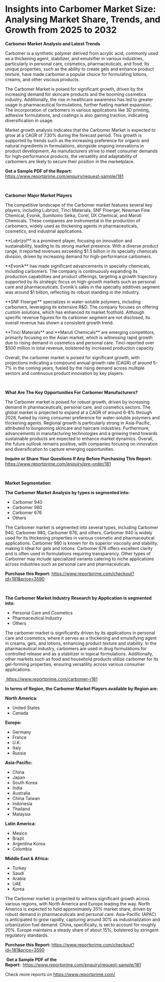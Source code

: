 <p><h1>Insights into Carbomer Market Size: Analysing Market Share, Trends, and Growth from 2025 to 2032</h1></p><p><strong>Carbomer Market Analysis and Latest Trends</strong></p>
<p><p>Carbomer is a synthetic polymer derived from acrylic acid, commonly used as a thickening agent, stabilizer, and emulsifier in various industries, particularly in personal care, cosmetics, pharmaceuticals, and food. Its unique properties, such as the ability to create gels and enhance product texture, have made carbomer a popular choice for formulating lotions, creams, and other viscous products.</p><p>The Carbomer Market is poised for significant growth, driven by the increasing demand for skincare products and the booming cosmetics industry. Additionally, the rise in healthcare awareness has led to greater usage in pharmaceutical formulations, further fueling market expansion. The incorporation of carbomers in various applications like 3D printing, adhesive formulations, and coatings is also gaining traction, indicating diversification in usage.</p><p>Market growth analysis indicates that the Carbomer Market is expected to grow at a CAGR of 7.30% during the forecast period. This growth is supported by trends such as the increasing preference for organic and natural ingredients in formulations, alongside ongoing innovations in product development. As manufacturers strive to meet consumer demands for high-performance products, the versatility and adaptability of carbomers are likely to secure their position in the marketplace.</p></p>
<p><strong>Get a Sample PDF of the Report:&nbsp;</strong> <a href="https://www.reportprime.com/enquiry/request-sample/181?utm_campaign=2302&utm_medium=2&utm_source=Github&utm_content=ia&utm_term=18032025&utm_id=carbomer">https://www.reportprime.com/enquiry/request-sample/181</a></p>
<p>&nbsp;</p>
<p><strong>Carbomer Major Market Players</strong></p>
<p><p>The competitive landscape of the Carbomer market features several key players, including Lubrizol, Tinci Materials, SNF Floerger, Newman Fine Chemical, Evonik, Sumitomo Seika, Corel, DX Chemical, and Maruti Chemicals. These companies are instrumental in the production of carbomers, widely used as thickening agents in pharmaceuticals, cosmetics, and industrial applications.</p><p>**Lubrizol** is a prominent player, focusing on innovation and sustainability, leading to its strong market presence. With a diverse product range, it reported revenues exceeding $1.5 billion in its specialty chemicals division, driven by increasing demand for high-performance carbomers.</p><p>**Evonik** has made significant advancements in specialty chemicals, including carbomers. The company is continuously expanding its production capabilities and product offerings, targeting a growth trajectory supported by its strategic focus on high-growth markets such as personal care and pharmaceuticals. Evonik's sales in the specialty additives segment was around $1 billion, reflecting its robust standing in the industry.</p><p>**SNF Floerger** specializes in water-soluble polymers, including carbomers, leveraging its extensive R&D. The company focuses on offering custom solutions, which has enhanced its market foothold. Although specific revenue figures for its carbomer segment are not disclosed, its overall revenue has shown a consistent growth trend.</p><p>**Tinci Materials** and **Maruti Chemicals** are emerging competitors, primarily focusing on the Asian market, which is witnessing rapid growth due to rising demand in cosmetics and personal care. Tinci reported over $500 million in total revenue, bolstered by increased production capacity.</p><p>Overall, the carbomer market is poised for significant growth, with projections indicating a compound annual growth rate (CAGR) of around 5-7% in the coming years, fueled by the rising demand across multiple sectors and continuous product innovation by key players.</p></p>
<p>&nbsp;</p>
<p><strong>What Are The Key Opportunities For Carbomer Manufacturers?</strong></p>
<p><p>The Carbomer market is poised for robust growth, driven by increasing demand in pharmaceuticals, personal care, and cosmetics sectors. The global market is projected to expand at a CAGR of around 6-8% through 2028, fueled by rising consumer preference for water-soluble polymers and thickening agents. Regional growth is particularly strong in Asia-Pacific, attributed to burgeoning skincare and haircare industries. Furthermore, advancements in manufacturing technologies and a growing trend towards sustainable products are expected to enhance market dynamics. Overall, the future outlook remains positive, with companies focusing on innovation and diversification to capture emerging opportunities.</p></p>
<p><strong>Inquire or Share Your Questions If Any Before Purchasing This Report:</strong> <a href="https://www.reportprime.com/enquiry/pre-order/181?utm_campaign=2302&utm_medium=2&utm_source=Github&utm_content=ia&utm_term=18032025&utm_id=carbomer">https://www.reportprime.com/enquiry/pre-order/181</a></p>
<p>&nbsp;</p>
<p><strong>Market Segmentation</strong></p>
<p><strong>The Carbomer Market Analysis by types is segmented into:</strong></p>
<p><ul><li>Carbomer 940</li><li>Carbomer 980</li><li>Carbomer 676</li><li>Others</li></ul></p>
<p><p>The Carbomer market is segmented into several types, including Carbomer 940, Carbomer 980, Carbomer 676, and others. Carbomer 940 is widely used for its thickening properties in various cosmetic and pharmaceutical applications. Carbomer 980 is known for its superior viscosity and stability, making it ideal for gels and lotions. Carbomer 676 offers excellent clarity and is often used in formulations requiring transparency. Other types of Carbomer may include specialized variants catering to niche applications across industries such as personal care and pharmaceuticals.</p></p>
<p><strong>Purchase this Report:&nbsp;</strong><a href="https://www.reportprime.com/checkout?id=181&price=3590&utm_campaign=2302&utm_medium=2&utm_source=Github&utm_content=ia&utm_term=18032025&utm_id=carbomer">https://www.reportprime.com/checkout?id=181&price=3590</a></p>
<p>&nbsp;</p>
<p><strong>The Carbomer Market Industry Research by Application is segmented into:</strong></p>
<p><ul><li>Personal Care and Cosmetics</li><li>Pharmaceutical Industry</li><li>Others</li></ul></p>
<p><p>The carbomer market is significantly driven by its applications in personal care and cosmetics, where it serves as a thickening and emulsifying agent in creams, gels, and lotions, enhancing product texture and stability. In the pharmaceutical industry, carbomers are used in drug formulations for controlled release and as a stabilizer in topical formulations. Additionally, other markets such as food and household products utilize carbomer for its gel-forming properties, ensuring versatility across various consumer applications.</p></p>
<p><a href="https://www.reportprime.com/carbomer-r181?utm_campaign=2302&utm_medium=2&utm_source=Github&utm_content=ia&utm_term=18032025&utm_id=carbomer">&nbsp;https://www.reportprime.com/carbomer-r181</a></p>
<p><strong>In terms of Region, the Carbomer Market Players available by Region are:</strong></p>
<p>
    <p> <strong> North America: </strong>
        <ul>
            <li>United States</li>
            <li>Canada</li>
        </ul>
        </p> 
    <p> <strong> Europe: </strong>
        <ul>
            <li>Germany</li>
            <li>France</li>
            <li>U.K.</li>
            <li>Italy</li>
            <li>Russia</li>
        </ul>
        </p> 
    <p> <strong> Asia-Pacific: </strong>
        <ul>
            <li>China</li>
            <li>Japan</li>
            <li>South Korea</li>
            <li>India</li>
            <li>Australia</li>
            <li>China Taiwan</li>
            <li>Indonesia</li>
            <li>Thailand</li>
            <li>Malaysia</li>
        </ul>
        </p> 
    <p> <strong> Latin America: </strong>
        <ul>
            <li>Mexico</li>
            <li>Brazil</li>
            <li>Argentina Korea</li>
            <li>Colombia</li>
        </ul>
        </p> 
    <p> <strong> Middle East & Africa: </strong>
        <ul>
            <li>Turkey</li>
            <li>Saudi</li>
            <li>Arabia</li>
            <li>UAE</li>
            <li>Korea</li>
        </ul>
    </p>
    </p>
<p><p>The Carbomer market is projected to witness significant growth across various regions, with North America and Europe leading the way. North America is expected to hold approximately 35% market share, driven by robust demand in pharmaceuticals and personal care. Asia-Pacific (APAC) is anticipated to grow rapidly, capturing around 30% as industrialization and urbanization fuel demand. China, specifically, is set to account for roughly 20%. Europe maintains a steady share of about 15%, bolstered by stringent regulatory standards.</p></p>
<p><strong>Purchase this Report: </strong><a href="https://www.reportprime.com/checkout?id=181&price=3590&utm_campaign=2302&utm_medium=2&utm_source=Github&utm_content=ia&utm_term=18032025&utm_id=carbomer">https://www.reportprime.com/checkout?id=181&price=3590</a></p>
<p>&nbsp;<strong>Get a Sample PDF of the Report:&nbsp;&nbsp;</strong><a href="https://www.reportprime.com/enquiry/request-sample/181?utm_campaign=2302&utm_medium=2&utm_source=Github&utm_content=ia&utm_term=18032025&utm_id=carbomer">https://www.reportprime.com/enquiry/request-sample/181</a></p>
<p><strong></strong></p>
<p>Check more reports on <a href="https://www.reportprime.com/?utm_campaign=2302&utm_medium=2&utm_source=Github&utm_content=ia&utm_term=18032025&utm_id=carbomer">https://www.reportprime.com/</a></p>
